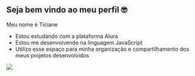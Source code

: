 ## Seja bem vindo ao meu perfil 🤓

Meu nome é Ticiane
- Estou estudando com a plataforma Alura
- Estou me desenvolvendo na linguagem JavaScript
- Utilizo esse espaço para minha organização e compartilhamento dos meus projetos desenvolvidos

![](https://media1.tenor.com/m/Ob8_ClbDEmEAAAAC/nerd-nerd-glasses.gif)
